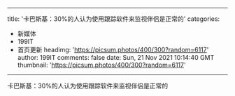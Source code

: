 
---
title: '卡巴斯基：30%的人认为使用跟踪软件来监视伴侣是正常的'
categories: 
 - 新媒体
 - 199IT
 - 首页更新
headimg: 'https://picsum.photos/400/300?random=6117'
author: 199IT
comments: false
date: Sun, 21 Nov 2021 10:14:40 GMT
thumbnail: 'https://picsum.photos/400/300?random=6117'
---

<div>   
卡巴斯基：30%的人认为使用跟踪软件来监视伴侣是正常的  
</div>
            